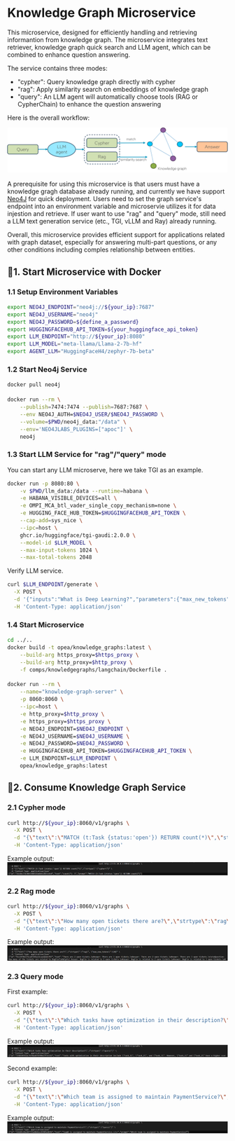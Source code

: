 # Knowledge Graph Microservice

This microservice, designed for efficiently handling and retrieving informantion from knowledge graph. The microservice integrates text retriever, knowledge graph quick search and LLM agent, which can be combined to enhance question answering.

The service contains three modes:

- "cypher": Query knowledge graph directly with cypher
- "rag": Apply similarity search on embeddings of knowledge graph
- "query": An LLM agent will automatically choose tools (RAG or CypherChain) to enhance the question answering

Here is the overall workflow:

![Workflow](doc/workflow.png)

A prerequisite for using this microservice is that users must have a knowledge gragh database already running, and currently we have support [Neo4J](https://neo4j.com/) for quick deployment. Users need to set the graph service's endpoint into an environment variable and microservie utilizes it for data injestion and retrieve. If user want to use "rag" and "query" mode, still need a LLM text generation service (etc., TGI, vLLM and Ray) already running.

Overall, this microservice provides efficient support for applications related with graph dataset, especially for answering multi-part questions, or any other conditions including comples relationship between entities.

## 🚀1. Start Microservice with Docker

### 1.1 Setup Environment Variables

```bash
export NEO4J_ENDPOINT="neo4j://${your_ip}:7687"
export NEO4J_USERNAME="neo4j"
export NEO4J_PASSWORD=${define_a_password}
export HUGGINGFACEHUB_API_TOKEN=${your_huggingface_api_token}
export LLM_ENDPOINT="http://${your_ip}:8080"
export LLM_MODEL="meta-llama/Llama-2-7b-hf"
export AGENT_LLM="HuggingFaceH4/zephyr-7b-beta"
```

### 1.2 Start Neo4j Service

```bash
docker pull neo4j

docker run --rm \
    --publish=7474:7474 --publish=7687:7687 \
    --env NEO4J_AUTH=$NEO4J_USER/$NEO4J_PASSWORD \
    --volume=$PWD/neo4j_data:"/data" \
    --env='NEO4JLABS_PLUGINS=["apoc"]' \
    neo4j
```

### 1.3 Start LLM Service for "rag"/"query" mode

You can start any LLM microserve, here we take TGI as an example.

```bash
docker run -p 8080:80 \
    -v $PWD/llm_data:/data --runtime=habana \
    -e HABANA_VISIBLE_DEVICES=all \
    -e OMPI_MCA_btl_vader_single_copy_mechanism=none \
    -e HUGGING_FACE_HUB_TOKEN=$HUGGINGFACEHUB_API_TOKEN \
    --cap-add=sys_nice \
    --ipc=host \
    ghcr.io/huggingface/tgi-gaudi:2.0.0 \
    --model-id $LLM_MODEL \
    --max-input-tokens 1024 \
    --max-total-tokens 2048
```

Verify LLM service.

```bash
curl $LLM_ENDPOINT/generate \
  -X POST \
  -d '{"inputs":"What is Deep Learning?","parameters":{"max_new_tokens":32}}' \
  -H 'Content-Type: application/json'
```

### 1.4 Start Microservice

```bash
cd ../..
docker build -t opea/knowledge_graphs:latest \
    --build-arg https_proxy=$https_proxy \
    --build-arg http_proxy=$http_proxy \
    -f comps/knowledgegraphs/langchain/Dockerfile .

docker run --rm \
    --name="knowledge-graph-server" \
    -p 8060:8060 \
    --ipc=host \
    -e http_proxy=$http_proxy \
    -e https_proxy=$https_proxy \
    -e NEO4J_ENDPOINT=$NEO4J_ENDPOINT \
    -e NEO4J_USERNAME=$NEO4J_USERNAME \
    -e NEO4J_PASSWORD=$NEO4J_PASSWORD \
    -e HUGGINGFACEHUB_API_TOKEN=$HUGGINGFACEHUB_API_TOKEN \
    -e LLM_ENDPOINT=$LLM_ENDPOINT \
    opea/knowledge_graphs:latest
```

## 🚀2. Consume Knowledge Graph Service

### 2.1 Cypher mode

```bash
curl http://${your_ip}:8060/v1/graphs \
  -X POST \
  -d "{\"text\":\"MATCH (t:Task {status:'open'}) RETURN count(*)\",\"strtype\":\"cypher\"}" \
  -H 'Content-Type: application/json'
```

Example output:
![Cypher Output](doc/output_cypher.png)

### 2.2 Rag mode

```bash
curl http://${your_ip}:8060/v1/graphs \
  -X POST \
  -d "{\"text\":\"How many open tickets there are?\",\"strtype\":\"rag\", \"max_new_tokens\":128}" \
  -H 'Content-Type: application/json'
```

Example output:
![Cypher Output](doc/output_rag.png)

### 2.3 Query mode

First example:

```bash
curl http://${your_ip}:8060/v1/graphs \
  -X POST \
  -d "{\"text\":\"Which tasks have optimization in their description?\",\"strtype\":\"query\"}" \
  -H 'Content-Type: application/json'
```

Example output:
![Cypher Output](doc/output_query1.png)

Second example:

```bash
curl http://${your_ip}:8060/v1/graphs \
  -X POST \
  -d "{\"text\":\"Which team is assigned to maintain PaymentService?\",\"strtype\":\"query\"}" \
  -H 'Content-Type: application/json'
```

Example output:
![Cypher Output](doc/output_query2.png)
